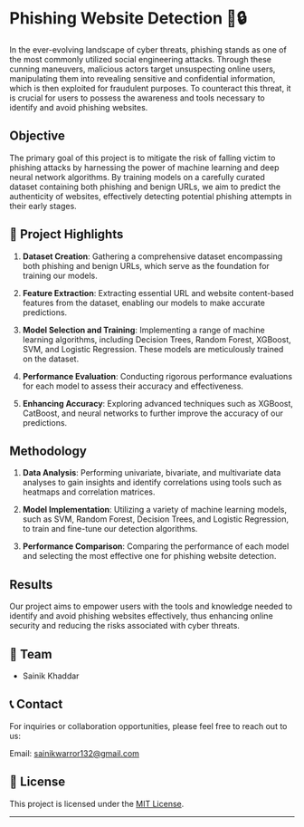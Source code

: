 # Phishing Website Detection 🎣🔒

In the ever-evolving landscape of cyber threats, phishing stands as one of the most commonly utilized social engineering attacks. Through these cunning maneuvers, malicious actors target unsuspecting online users, manipulating them into revealing sensitive and confidential information, which is then exploited for fraudulent purposes. To counteract this threat, it is crucial for users to possess the awareness and tools necessary to identify and avoid phishing websites.

## Objective

The primary goal of this project is to mitigate the risk of falling victim to phishing attacks by harnessing the power of machine learning and deep neural network algorithms. By training models on a carefully curated dataset containing both phishing and benign URLs, we aim to predict the authenticity of websites, effectively detecting potential phishing attempts in their early stages.

## 🚀 Project Highlights

1. **Dataset Creation**: Gathering a comprehensive dataset encompassing both phishing and benign URLs, which serve as the foundation for training our models.

2. **Feature Extraction**: Extracting essential URL and website content-based features from the dataset, enabling our models to make accurate predictions.

3. **Model Selection and Training**: Implementing a range of machine learning algorithms, including Decision Trees, Random Forest, XGBoost, SVM, and Logistic Regression. These models are meticulously trained on the dataset.

4. **Performance Evaluation**: Conducting rigorous performance evaluations for each model to assess their accuracy and effectiveness.

5. **Enhancing Accuracy**: Exploring advanced techniques such as XGBoost, CatBoost, and neural networks to further improve the accuracy of our predictions.

## Methodology

1. **Data Analysis**: Performing univariate, bivariate, and multivariate data analyses to gain insights and identify correlations using tools such as heatmaps and correlation matrices.

2. **Model Implementation**: Utilizing a variety of machine learning models, such as SVM, Random Forest, Decision Trees, and Logistic Regression, to train and fine-tune our detection algorithms.

3. **Performance Comparison**: Comparing the performance of each model and selecting the most effective one for phishing website detection.

## Results

Our project aims to empower users with the tools and knowledge needed to identify and avoid phishing websites effectively, thus enhancing online security and reducing the risks associated with cyber threats.

## 👥 Team

- Sainik Khaddar

## 📞 Contact

For inquiries or collaboration opportunities, please feel free to reach out to us:

Email: sainikwarror132@gmail.com


## 📝 License

This project is licensed under the [MIT License](LICENSE).

---

